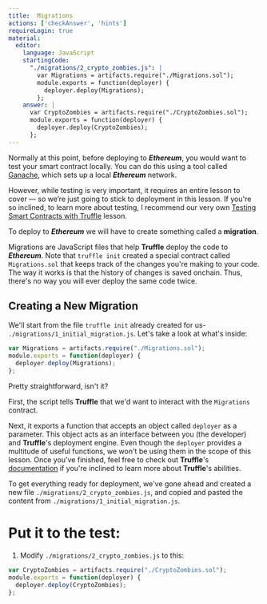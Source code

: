 ```yaml
---
title:  Migrations
actions: ['checkAnswer', 'hints']
requireLogin: true
material:
  editor:
    language: JavaScript
    startingCode:
      "./migrations/2_crypto_zombies.js": |
        var Migrations = artifacts.require("./Migrations.sol");
        module.exports = function(deployer) {
          deployer.deploy(Migrations);
        };
    answer: |
      var CryptoZombies = artifacts.require("./CryptoZombies.sol");
      module.exports = function(deployer) {
        deployer.deploy(CryptoZombies);
      };
---
```


Normally at this point, before deploying to **_Ethereum_**, you would want to test your smart contract locally. You can do this using a tool called <a href="https://truffleframework.com/ganache" target=”_blank”>Ganache</a>, which sets up a local **_Ethereum_** network.

However, while testing is very important, it requires an entire lesson to cover — so we’re just going to stick to deployment in this lesson. If you're so inclined, to learn more about testing, I recommend our very own <a href="http://cryptozombies.io/en/lesson/10" target=”_blank”>Testing Smart Contracts with Truffle</a> lesson.

<!-- TODO: update ^^ link, if needed -->

To deploy to **_Ethereum_** we will have to create something called a **migration**.

Migrations are JavaScript files that help **Truffle** deploy the code to **_Ethereum_**. Note that `truffle init` created a special contract called `Migrations.sol` that keeps track of the changes you're making to your code. The way it works is that the history of changes is saved onchain. Thus, there's no way you will ever deploy the same code twice.

## Creating a New Migration

We'll start from the file `truffle init` already created for us- `./migrations/1_initial_migration.js`.
Let's take a look at what's inside:

```javascript
var Migrations = artifacts.require("./Migrations.sol");
module.exports = function(deployer) {
  deployer.deploy(Migrations);
};
```

Pretty straightforward, isn't it?

First, the script tells **Truffle** that we'd want to interact with the `Migrations` contract.

Next, it exports a function that accepts an object called `deployer` as a parameter. This object acts as an interface between you (the developer) and **Truffle**'s deployment engine. Even though the `deployer` provides a multitude of useful functions, we won't be using them in the scope of this lesson. Once you've finished, feel free to check out **Truffle**'s <a href="https://truffleframework.com/docs/truffle/getting-started/running-migrations" target=”_blank”>documentation</a> if you're inclined to learn more about **Truffle**'s abilities.

To get everything ready for deployment, we've gone ahead and created a new file `./migrations/2_crypto_zombies.js`, and copied and pasted the content from `./migrations/1_initial_migration.js`.

# Put it to the test:

1. Modify `./migrations/2_crypto_zombies.js` to this:

```JavaScript
var CryptoZombies = artifacts.require("./CryptoZombies.sol");
module.exports = function(deployer) {
  deployer.deploy(CryptoZombies);
};
```
